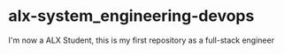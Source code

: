 # alx-system_engineering-devops
I'm now a ALX Student, this is my first repository as a full-stack engineer
